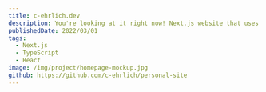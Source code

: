 ```yaml
---
title: c-ehrlich.dev
description: You're looking at it right now! Next.js website that uses Server Side Generation to build a blog and portfolio from Markdown files.
publishedDate: 2022/03/01
tags:
  - Next.js
  - TypeScript
  - React
image: /img/project/homepage-mockup.jpg
github: https://github.com/c-ehrlich/personal-site
---
```

